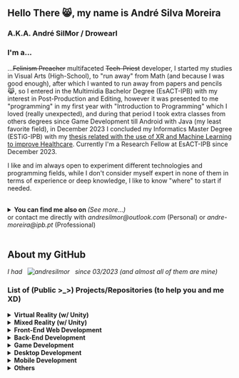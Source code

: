 ## Hello There 😸, my name is André Silva Moreira
### A.K.A. André SilMor / Drowearl

### I'm a... 
...~~Felinism Preacher~~ multifaceted ~~Tech-Priest~~ developer, I started my studies in Visual Arts (High-School), to "run away" from Math (and because I was good enough), after which I wanted to run away from papers and pencils 😹, so I entered in the Multimidia Bachelor Degree (EsACT-IPB) with my interest in Post-Production and Editing, however it was presented to me "programming" in my first year with "Introduction to Programming" which I loved (really unexpected), and during that period I took extra classes from others degrees since Game Development till Android with Java (my least favorite field), in December 2023 I concluded my Informatics Master Degree (ESTiG-IPB) with my [ thesis related with the use of XR and Machine Learning to improve Healthcare](https://www.researchgate.net/publication/377110487_The_Use_of_Extended_Reality_and_Machine_Learning_to_Improve_Healthcare_and_Promote_GreenHealth). Currently I'm a Research Fellow at EsACT-IPB since December 2023.

I like and im always open to experiment different technologies and programming fields, while I don't consider myself expert in none of them in terms of experience or deep knowledge, I like to know "where" to start if needed.

<br/>  
<details>
  <summary> <b>You can find me also on </b> <i>(See more...)</i> </summary>

  <br/>
  <a href="https://linkedin.com/in/andresilmor" target="_blank">
  <img src=https://img.shields.io/badge/linkedin-%231E77B5.svg?&style=for-the-badge&logo=linkedin&logoColor=white alt=linkedin style="margin-bottom: 5px;" />
  </a> 
  <a href="https://www.researchgate.net/profile/Andre-Moreira-28" target="_blank">
  <img src=https://img.shields.io/badge/ResearchGate-00CCBB?style=for-the-badge&logo=ResearchGate&logoColor=white alt=researchgate style="margin-bottom: 5px;" />
  </a>  
  <a href="https://www.behance.net/andresilmor" target="_blank">
  <img src=https://img.shields.io/badge/behance-%23191919.svg?&style=for-the-badge&logo=behance&logoColor=white alt=behance style="margin-bottom: 5px;" />
  </a>  
  <a href="https://drowearl.itch.io/" target="_blank">
  <img src=https://img.shields.io/badge/Itch-%23FF0B34.svg?style=for-the-badge&logo=Itch.io&logoColor=white alt=itchio style="margin-bottom: 5px;" />
  </a> 
  <a href="https://instagram.com/andresilmor" target="_blank">
  <img src=https://img.shields.io/badge/instagram-%23000000.svg?&style=for-the-badge&logo=instagram&logoColor=white alt=instagram style="margin-bottom: 5px;" />
  </a>
  
  
</details>
or contact me directly with <i>andresilmor@outlook.com</i> (Personal) or <i>andre-moreira@ipb.pt</i> (Professional) 

<br/>  



<br/>  

## About my GitHub

<p align="left"> <i>I had &nbsp; <img src="https://komarev.com/ghpvc/?username=andresilmor" alt="andresilmor" /> &nbsp; since 03/2023 (and almost all of them are mine)</i></p> 
 
### List of (Public >_>) Projects/Repositories (to help you and me XD)

<details>
  <summary> <b>Virtual Reality (w/ Unity)</b> </summary>
  <br/>

| Name/Link | Description | Topics | Year | Has Multiple Branches | Context | 
| --- | --- | :-: | :-: | :-: | :-: |
| <b>[Unity Learn VR Development Pathway](https://github.com/andresilmor/Unity-Learn-VR-Development-Pathway)</b> | Prototypes developed during the Unity Learn VR Developement Pathway | <i>unity vr game-development virtual-reality openxr xr-interaction-toolkit junior-programmer-course unity-learn</i> | 2023 | X | <i>Learning Pathway</i> |
| <b>[EsACT Tour (VR Project)](https://github.com/andresilmor/EsACT-IPB-Tour-VR-Project)</b> | Virtual Reality Tour, using Unity with OpenXR, in a 3D Model of my University with 360º Hotpots in points of interests (such as "unique" classrooms or studiums) with small "game" mechanics. | <i>university unity vr virtual-reality-experiences university-project virtual-reality htc-vive interaction 360 360-video 360-photo cshap first-timer vive-controller openxr xr-interaction-toolkit</i> | 2021 | | <i>Bachelor Final Project</i> |
| <b>[Interaction with 360º Hotspot dynamically created in Virtual Reality by reading a JSON file](https://github.com/andresilmor/Interaction-with-360-Hotspot-dynamically-created-in-Virtual-Reality-by-reading-a-JSON-file)</b> | Hotspot 360º in Virtual Reality fully created based on the data retrieved from a JSON file, with interaction with elements mapped in the scene (using the data from the file) and OpenXR to display information/other media. | <i>json unity vr virtual-reality-experiences virtual-reality hotspot 360 360-photo 360-degree openxr xr-interaction-toolkit</i> | 2021 | | <i>Bachelor Final Project Exercise</i> |
| <b>[Gaze focus detection on 360º image elements in Virtual Reality](https://github.com/andresilmor/Gaze-focus-detection-on-360-image-elements-in-Virtual-Reality)</b> | Use of Tobii XR SDK in a 360º Hotspot in Virtual Reality for Gaze Detection and data registration on a JSON File (360º Image elements looked at and duration of gaze), the data is also ordered in real-time using QuickSort. | <i>json csharp game-engine unity vr quicksort virtual-reality eye-tracking tobii quicksort-algorithm gaze-tracking tobii-eye-tracker 360-photo eye-detection tobii-eyetracker</i> | 2021 | | <i>Bachelor Final Project Exercise</i> |
| <b>[Interaction with 360º Hotspot elements in Virtual Reality](https://github.com/andresilmor/Interaction-with-360-Hotspot-elements-in-Virtual-Reality)</b> | Interaction with elements mapped on a 360º Hotspot (created from start/no assets, tools) using OpenXR to display information.  | <i>unity vr virtual-reality information-visualization interaction 360-photo openxr</i> | 2021 | | <i>Bachelor Final Project Exercise</i> |

<br/>
</details>


<details>
  <summary> <b>Mixed Reality (w/ Unity)</b> </summary>
  <br/>
  
| Name/Link | Description | Topics | Year | Has Multiple Brances | Context | 
| --- | --- | :-: | :-: | :-: | :-: |
| <b>[Geometry for Kiddos](https://github.com/andresilmor/Geometry-for-Kiddos)</b> | Application in Mixed-Reality (HL2) to support teachers and basic/secondary students in Geometry studies through different settings and scenarios. | <i>education prototype unity geometry unity3d research-project educational-game mixed-reality serious-game hololens2 mrtk3</i> | 2023 | X | <i>R&D Project (Independent)</i> |

<br/>
</details>



<details>
  <summary> <b>Front-End Web Development</b> </summary>
  <br/>
  
| Name/Link | Description | Topics | Year | Has Multiple Branches | Context | 
| --- | --- | :-: | :-: | :-: | :-: |
| <b>[IPB Campus Life Social Network](https://github.com/andresilmor/IPB-Campus-Life-Social-Network/tree/dev-frontend)</b> | University Team Project related to "full-stack" development of an application/website of our choice. From the database using NoSQL Document Database (MongoDB), the Web API/Web Service with the Flask Framework and the Front-End with React.js and a mix of Native CSS, Bootstrap and Material UI. Implementing both Frontoffice and Backoffice. | <i>flask webservice website front-end frontend backend social-network reactjs webapi webplatform mongodb-driver backend-api one-page-website</i> | 2022 | X | <i>Masters Class Work</i> |
| <b>[Kit Multimedia Order Website](https://github.com/andresilmor/Kit-Multimedia-Order-Website)</b> | Basic Web Shop using Bootstrap to buy the Kit of my Bachelor Degree (2020/2021) with the goal to simply the update of the content and the self-challenge to use the minimium of PHP (or any kind of backend code). | <i>javascript bootstrap website responsive seo native-javascript order seo-optimization reusability</i> | 2021 | | <i>Student Council Work</i> |
| <b>[Colorme Website](https://github.com/andresilmor/Colorme-Website)</b> | Webshop experiment and introduction to the use of Bootstrap, JQuey and ASP.Net with MVC Architecture.  | <i>bootstrap jquery website university csharp responsive seo university-project asp-net-core seo-optimization asp-net asp-net-mvc search-engine-optimization</i> | 2021 | | <i>Bachelor's Class Work</i> |
| <b>[VideoJogos 2020](https://github.com/andresilmor/VideoJogos-2020)</b> | Adapation of the website used for the Videojogos 2019 event to the year 2020 event. | <i>website university event adaptation responsive-website</i> | 2020 | | <i>Event Volunteer Work</i> |
| <b>[Daily Screening Website](https://github.com/andresilmor/Daily-Screening-Website)</b> | Introduction Project to the Back-end Development using PHP and MySQL, with some extras like the use of PDO, MVC Architecture and retrieval of information from a third-party News API. | <i>mysql api bootstrap php website university pdo university-project mvc-framework mvc-architecture mysql-database pdo-mysql model-view-controller pdo-php</i> | 2020 | | <i>Bachelor's Class Work</i> |
| <b>[Dark Season Website](https://github.com/andresilmor/Dark-Season-Website)</b> | Introduction Project to the Front-end web development (personally, of any kind) with HTML, CSS and Javascript withou Libraries.  | <i>website university static-site first-timers static-website</i> | 2020 | | <i>Bachelor's Class Work</i> |

<br/>
</details>


<details>
  <summary> <b>Back-End Development</b> </summary>
  <br/>
  
| Name/Link | Description | Topics | Year | Has Multiple Branches | Context | 
| --- | --- | :-: | :-: | :-: | :-: |
| <b>[Server-Sent Events in JavaScript with Node Express](https://github.com/andresilmor/Server-Sent-Events-in-JavaScript-with-Node-Express)</b> | Server-Sent Events (SEE) that subscribes to a Pub/Sub connection (Redis) and streams the data to the client when triggered the sub event.  | <i>nodejs javascript redis expressjs pubsub server-sent-events </i> | 2023 |  | <i>R&D Project ([GreenHealth](https://www.researchgate.net/publication/377110487_The_Use_of_Extended_Reality_and_Machine_Learning_to_Improve_Healthcare_and_Promote_GreenHealth))</i> |
| <b>[Face Recognition Microservice with gRPC](https://github.com/andresilmor/Face-Recognition-Microservice-with-gRPC)</b> | gRPC Microservice in Python that does Face Recognition (requires bounding box data) with DeepFace in image, by calculation Cosine Similairty with Embeddings stored in a MongoDB collection (query used is present on the code). | <i>python mongodb microservice grpc face-recognition cosine-similarity grpc-python deepface</i> | 2023 |  | <i>R&D Project ([GreenHealth](https://www.researchgate.net/publication/377110487_The_Use_of_Extended_Reality_and_Machine_Learning_to_Improve_Healthcare_and_Promote_GreenHealth))</i> |
| <b>[Nginx Config Sample](https://github.com/andresilmor/Nginx-Config-Sample)</b> | Nginx configuration to support HTTP, WebSockets (WS), Server-Sent Events (SSE), Load Balancing, Log and Reverse Proxies. | <i>nginx load-balancer reverse-proxy nginx-log nginx-configuration nginx-load-balance nginx-reverse-proxy nginx-websocket</i> | 2023 |  | <i>R&D Project ([GreenHealth](https://www.researchgate.net/publication/377110487_The_Use_of_Extended_Reality_and_Machine_Learning_to_Improve_Healthcare_and_Promote_GreenHealth))</i> |
| <b>[GraphQL Web API in Go querying Neo4j](https://github.com/andresilmor/GraphQL-Web-API-in-Go-querying-Neo4j)</b> | Basic Web API in Go/Golang, with GraphQL architecture (w/ 99designs/gqlgen) and able to query Neo4j Graph Database. | <i>go graphql golang neo4j neo4j-driver web-api graphql-server graphql-go graphql-golang</i> | 2023 |  | <i>R&D Project ([GreenHealth](https://www.researchgate.net/publication/377110487_The_Use_of_Extended_Reality_and_Machine_Learning_to_Improve_Healthcare_and_Promote_GreenHealth))</i> |
| <b>[QR Code Decoder Microservice with gRPC](https://github.com/andresilmor/QR-Code-Decoder-Microservice-with-gRPC)</b> | gRPC Microservice in Java that uses BoofCV to decode QR Codes present in images. | <i>java microservice grpc boofcv qrcode-scanner qrcode-reader grpc-java </i> | 2023 |  | <i>R&D Project ([GreenHealth](https://www.researchgate.net/publication/377110487_The_Use_of_Extended_Reality_and_Machine_Learning_to_Improve_Healthcare_and_Promote_GreenHealth))</i> |
| <b>[Emotion Recognition Microservice with gRPC](https://github.com/andresilmor/Emotion-Recognition-Microservice-with-gRPC)</b> | gRPC Microservice in Python that uses a CNN model (trained with EMOTIC Dataset) to recognise emotions from persons (requires bounding box data) in images.  | <i>python machine-learning microservice grpc cnn convolutional-neural-networks emotion-recognition grpc-python </i> | 2023 |  | <i>R&D Project ([GreenHealth](https://www.researchgate.net/publication/377110487_The_Use_of_Extended_Reality_and_Machine_Learning_to_Improve_Healthcare_and_Promote_GreenHealth))</i> |
| <b>[Person Detection Microservice with gRPC](https://github.com/andresilmor/Person-Detection-Microservice-with-gRPC)</b> | gRPC Microservice in Python that uses a YOLO v7 model to detect persons in images. | <i>python machine-learning microservice grpc person-detection grpc-python </i> | 2023 |  | <i>R&D Project ([GreenHealth](https://www.researchgate.net/publication/377110487_The_Use_of_Extended_Reality_and_Machine_Learning_to_Improve_Healthcare_and_Promote_GreenHealth))</i> |
| <b>[IPB Campus Life Social Network Web API](https://github.com/andresilmor/IPB-Campus-Life-Social-Network/tree/dev-backend)</b> | University Team Project related to "full-stack" development of an application/website of our choice. From the database using NoSQL Document Database (MongoDB), the Web API/Web Service with the Flask Framework and the Front-End with React.js and a mix of Native CSS, Bootstrap and Material UI. Implementing both Frontoffice and Backoffice. | <i>flask webservice website front-end frontend backend social-network reactjs webapi webplatform mongodb-driver backend-api one-page-website</i> | 2022 | X | <i>Masters Class Work</i> |
| <b>[FTP Connection PHP Class](https://github.com/andresilmor/FTP-Connection-PHP-Class)</b> | PHP Class to manage a FTP connection between a Website/Webapp and a Web Server with CRUD operations. | <i>php website web-development ftp file-transfer ftp-client ftp-server oriented-object-programming crud-operations file-transfer-protocol ftp-protocol crud-ftp ftp-crud</i> | 2021 | | <i>Internship Work</i> |

<br/>
</details>


<details>
  <summary> <b>Game Development</b> </summary>
  <br/>
  
| Name/Link | Description | Topics | Year | Has Multiple Branches | Context | 
| --- | --- | :-: | :-: | :-: | :-: |
| <b>[Unity Learn Junior Programmer Pathway](https://github.com/andresilmor/Unity-Learn-Junior-Programmer-Pathway)</b> | Prototypes developed during the Unity Learn Junior Programmer Pathway | <i>unity junior-programmer-course unity-learn game-development</i> | 2023 | X | <i>Learning Pathway</i> |
| <b>[Maze Solving - Trémaux Algorithm](https://github.com/andresilmor/Maze-Solving-Tremaux-Algorithm)</b> | Application/Use of the Trémaux Algorithm on a Unity 2D game to escape a maze. | <i>university csharp game-engine unity game-development university-project artificial-intelligence maze-solver tremaux tremaux-algorithm</i> | 2021 | | <i>Bachelor's Class Work</i> |
| <b>[Tanks - State Machines](https://github.com/andresilmor/Tanks-State-Machines)</b> | Use of State Machines to create a "World" with factions of Tanks with some degree of intelligence. | <i>university csharp state-machine unity game-development university-project artificial-intelligence state-machines</i> | 2021 | | <i>Bachelor's Class Work</i> |
| <b>[Tanks - Behavior Trees](https://github.com/andresilmor/Tanks-Behavior-Trees)</b> | Use of Behavior Trees to create a "World" with factions of Tanks with some degree of intelligence slowly walking to the their end. | <i>csharp game-engine unity game-development artificial-intelligence behaviour-trees behaviour-tree</i> | 2021 | | <i>Bachelor's Class Work</i> |

<br/>
</details>

<details>
  <summary> <b>Desktop Development</b> </summary>
  <br/>
  
| Name/Link | Description | Topics | Year | Has Multiple Branches | Context | 
| --- | --- | :-: | :-: | :-: | :-: |
| <b>[Portfolio App (Desktop)](https://github.com/andresilmor/Portfolio-App-Desktop)</b> | Sample of a Portfolio Application using Actionscript and Adobe Animate with some more advanced Classes and features. | <i>university actionscript xml university-project desktop-application object-oriented-programming</i> | 2021 | | <i>Bachelor's Class Work</i> |
| <b>[Simple Calculator (Desktop)](https://github.com/andresilmor/Simple-Calculator-Desktop)</b> | Basic Calculator application using Actionscript and Adobe Animate. | <i>calculator actionscript desktop-application calculator-application object-oriented-programming</i> | 2021 | | <i>Bachelor's Class Exercise</i> |
| <b>[Polynomial Calculator with Windows Forms](https://github.com/andresilmor/Polynomial-Calculator-with-Windows-Forms)</b> | Use of Windows Form to create a Polynomial Calculator with features from addition of two polynomials till the calculation of the polynomial itself. | <i>university csharp university-project mathematics polynomial windows-forms calculator-application </i> | 2020 | | <i>Bachelor's Class Work</i> |
| <b>[Graphs with List of Adjuntions](https://github.com/andresilmor/Graphs-with-List-of-Adjunctions)</b> | Adaptation of a application that used Graphs with Matrix of Adjunctions to List of Adjunctions. | <i>university csharp graph university-project windows-forms adjunctions</i> | 2020 | | <i>Bachelor's Class Work</i> |

<br/>
</details>


<details>
  <summary> <b>Mobile Development</b> </summary>
  <br/>
  
| Name/Link | Description | Topics | Year | Has Multiple Branches | Context | 
| --- | --- | :-: | :-: | :-: | :-: |
| <b>[Information Request from Web Server (Mobile)](https://github.com/andresilmor/Information-Request-from-Web-Server-Mobile)</b> | Moblie Application using Actionscript with retrievel of information from a XML file in a Web Server. | <i>web-server university actionscript xml mobile-app request</i> | 2021 | | <i>Bachelor's Class Work</i> |

<br/>
</details>


<details>
  <summary> <b>Others</b> </summary>
  <br/>
  
| Name/Link | Description | Topics | Year | Has Multiple Branches | Context | 
| --- | --- | :-: | :-: | :-: | :-: |
| <b>[N-Body Problem with Parallelization in Language C](https://github.com/andresilmor/N-Body-problem-with-Parallelization-in-Language-C)</b> | Adaptation of N-Body problem in serial code (src: rosettacode.org) to Parallel Programming/Parallel Computing in Language C with pThreads. | <i>c parallel-computing multithreading pthreads pthread nbody-simulation parallel-programming languagec</i> | 2023 | | <i>Masters Class Work</i> |
| <b>[Gas Sensor with LED and Piezo alert](https://github.com/andresilmor/Gas-Sensor-with-LED-and-Piezo-alert)</b> | Example of using an Arduino with Leds and a Piezo as a Gas Sensor. | <i>arduino cplusplus sensor led piezo tinkercad gas-sensor</i> | 2020 | | <i>Bachelor's Class Work</i> |
| <b>[Airline Database](https://github.com/andresilmor/Airline-Database)</b> |  Introduction Project to the development of a SQL/Relational Database, using MySQL. From the Model Design till the implementation and test information insertion. | <i>sql database university university-project mysql-database first-timers relational-databases sqlserver conceptual-model</i> | 2020 | | <i>Bachelor's Class Work</i> |
| <b>[AutoAluga - Console Software](https://github.com/andresilmor/AutoAluga-Console-Software)</b> | Console Application to manage a Car Rental store based on a UML Class diagram. | <i>university csharp university-project first-timers console-application object-oriented-programming</i> | 2019 | | <i>Bachelor's Class Work</i> |
| <b>[Python Exercises](https://github.com/andresilmor/Python-Exercises)</b> | "Package" with the resolution of Python exercises from subject "Introduction to Programming" of the Bachelor's Degree Multimédia (EsACT-IPB), also my first time programming. | <i>python university python3 first-timers exercises introduction-to-programming introduction-to-python</i> | 2018/2019 | | <i>Bachelor's Class Exercises</i> |

<br/>
</details>


